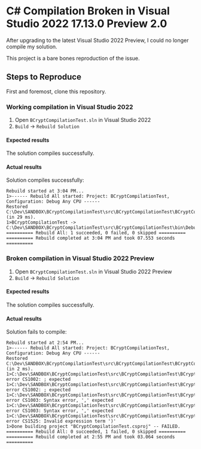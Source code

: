 # C# Compilation Broken in Visual Studio 2022 17.13.0 Preview 2.0

After upgrading to the latest Visual Studio 2022 Preview, I could no longer compile my solution.

This project is a bare bones reproduction of the issue.


## Steps to Reproduce

First and foremost, clone this repository.

### Working compilation in Visual Studio 2022

1. Open `BCryptCompilationTest.sln` in Visual Studio 2022
2. `Build` -> `Rebuild Solution`

#### Expected results

The solution compiles successfully.

#### Actual results

Solution compiles successfully:

```
Rebuild started at 3:04 PM...
1>------ Rebuild All started: Project: BCryptCompilationTest, Configuration: Debug Any CPU ------
Restored C:\Dev\SANDBOX\BCryptCompilationTest\src\BCryptCompilationTest\BCryptCompilationTest.csproj (in 29 ms).
1>BCryptCompilationTest -> C:\Dev\SANDBOX\BCryptCompilationTest\src\BCryptCompilationTest\bin\Debug\net9.0\BCryptCompilationTest.dll
========== Rebuild All: 1 succeeded, 0 failed, 0 skipped ==========
========== Rebuild completed at 3:04 PM and took 07.553 seconds ==========
```



### Broken compilation in Visual Studio 2022 Preview

1. Open `BCryptCompilationTest.sln` in Visual Studio 2022 Preview
2. `Build` -> `Rebuild Solution`

#### Expected results

The solution compiles successfully.

#### Actual results

Solution fails to compile:

```
Rebuild started at 2:54 PM...
1>------ Rebuild All started: Project: BCryptCompilationTest, Configuration: Debug Any CPU ------
Restored C:\Dev\SANDBOX\BCryptCompilationTest\src\BCryptCompilationTest\BCryptCompilationTest.csproj (in 2 ms).
1>C:\Dev\SANDBOX\BCryptCompilationTest\src\BCryptCompilationTest\BCrypt.cs(391,28,391,29): error CS1002: ; expected
1>C:\Dev\SANDBOX\BCryptCompilationTest\src\BCryptCompilationTest\BCrypt.cs(391,32,391,33): error CS1002: ; expected
1>C:\Dev\SANDBOX\BCryptCompilationTest\src\BCryptCompilationTest\BCrypt.cs(391,36,391,37): error CS1003: Syntax error, ',' expected
1>C:\Dev\SANDBOX\BCryptCompilationTest\src\BCryptCompilationTest\BCrypt.cs(391,53,391,54): error CS1003: Syntax error, ',' expected
1>C:\Dev\SANDBOX\BCryptCompilationTest\src\BCryptCompilationTest\BCrypt.cs(391,54,391,55): error CS1525: Invalid expression term ')'
1>Done building project "BCryptCompilationTest.csproj" -- FAILED.
========== Rebuild All: 0 succeeded, 1 failed, 0 skipped ==========
========== Rebuild completed at 2:55 PM and took 03.064 seconds ==========
```
